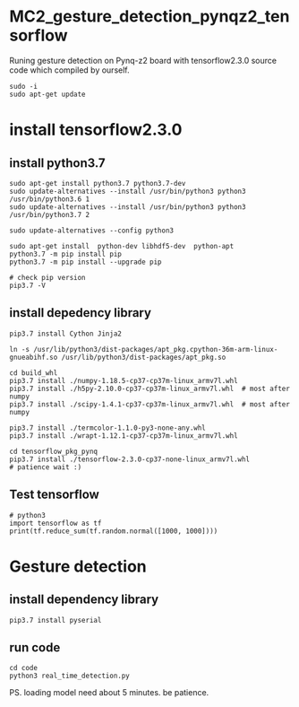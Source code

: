 # MC2_gesture_detection_pynqz2_tensorflow

Runing gesture detection on Pynq-z2 board with  tensorflow2.3.0
 source code which compiled by ourself.

```
sudo -i
sudo apt-get update
```

# install tensorflow2.3.0

## install python3.7
```
sudo apt-get install python3.7 python3.7-dev
sudo update-alternatives --install /usr/bin/python3 python3 /usr/bin/python3.6 1
sudo update-alternatives --install /usr/bin/python3 python3 /usr/bin/python3.7 2

sudo update-alternatives --config python3

sudo apt-get install  python-dev libhdf5-dev  python-apt 
python3.7 -m pip install pip
python3.7 -m pip install --upgrade pip

# check pip version
pip3.7 -V
```

## install depedency library
```
pip3.7 install Cython Jinja2 

ln -s /usr/lib/python3/dist-packages/apt_pkg.cpython-36m-arm-linux-gnueabihf.so /usr/lib/python3/dist-packages/apt_pkg.so

cd build_whl
pip3.7 install ./numpy-1.18.5-cp37-cp37m-linux_armv7l.whl
pip3.7 install ./h5py-2.10.0-cp37-cp37m-linux_armv7l.whl  # most after numpy
pip3.7 install ./scipy-1.4.1-cp37-cp37m-linux_armv7l.whl  # most after numpy

pip3.7 install ./termcolor-1.1.0-py3-none-any.whl
pip3.7 install ./wrapt-1.12.1-cp37-cp37m-linux_armv7l.whl

cd tensorflow_pkg_pynq
pip3.7 install ./tensorflow-2.3.0-cp37-none-linux_armv7l.whl
# patience wait :)
```
## Test tensorflow
```
# python3
import tensorflow as tf
print(tf.reduce_sum(tf.random.normal([1000, 1000])))
```

# Gesture detection
## install  dependency library
```
pip3.7 install pyserial
```
## run code

```
cd code
python3 real_time_detection.py
```
PS. loading model need about 5 minutes. be patience.













